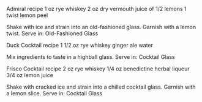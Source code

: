 Admiral recipe
1 oz rye whiskey
2 oz dry vermouth
juice of 1/2 lemons
1 twist lemon peel

Shake with ice and strain into an old-fashioned glass. Garnish with a lemon twist.
Serve in: Old-Fashioned Glass



Duck Cocktail recipe
1 1/2 oz rye whiskey
ginger ale
water

Mix ingredients to taste in a highball glass.
Serve in: Cocktail Glass



Frisco Cocktail recipe
2 oz rye whiskey
1/4 oz benedictine herbal liqueur
3/4 oz lemon juice

Shake with cracked ice and strain into a chilled cocktail glass. Garnish with a lemon slice.
Serve in: Cocktail Glass

